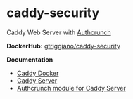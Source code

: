 # caddy-security
Caddy Web Server with [Authcrunch](https://docs.authcrunch.com/)

**DockerHub:** [gtriggiano/caddy-security](gtriggiano/caddy-security)

**Documentation**

* [Caddy Docker](https://hub.docker.com/_/caddy)
* [Caddy Server](https://caddyserver.com/docs/)
* [Authcrunch module for Caddy Server](https://docs.authcrunch.com/)

